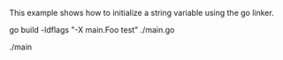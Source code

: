 This example shows how to initialize a string variable using the go linker.

go build -ldflags "-X main.Foo test" ./main.go

./main